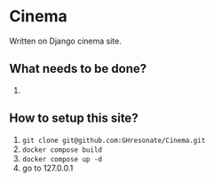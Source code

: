 # Cinema
Written on Django cinema site.
## What needs to be done?
1) 

## How to setup this site?
1) ```git clone git@github.com:GHresonate/Cinema.git```
2) ```docker compose build```
3) ```docker compose up -d```
4) go to 127.0.0.1

